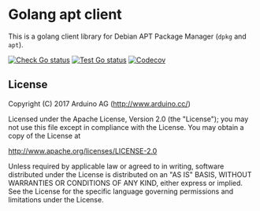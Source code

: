 # Golang apt client

This is a golang client library for Debian APT Package Manager (`dpkg` and `apt`).

[![Check Go status](https://github.com/arduino/go-apt-client/actions/workflows/check-go-task.yml/badge.svg)](https://github.com/arduino/go-apt-client/actions/workflows/check-go-task.yml)
[![Test Go status](https://github.com/arduino/go-apt-client/actions/workflows/test-go-task.yml/badge.svg)](https://github.com/arduino/go-apt-client/actions/workflows/test-go-task.yml)
[![Codecov](https://codecov.io/gh/arduino/go-apt-client/branch/main/graph/badge.svg)](https://codecov.io/gh/arduino/go-apt-client)

## License

Copyright (C) 2017  Arduino AG (http://www.arduino.cc/)

Licensed under the Apache License, Version 2.0 (the "License");
you may not use this file except in compliance with the License.
You may obtain a copy of the License at

http://www.apache.org/licenses/LICENSE-2.0

Unless required by applicable law or agreed to in writing, software
distributed under the License is distributed on an "AS IS" BASIS,
WITHOUT WARRANTIES OR CONDITIONS OF ANY KIND, either express or implied.
See the License for the specific language governing permissions and
limitations under the License.
